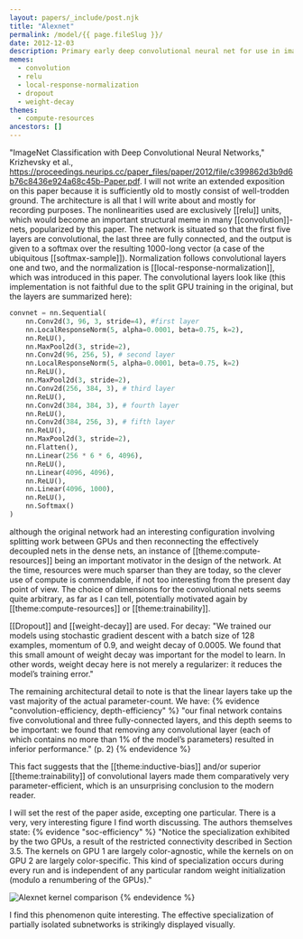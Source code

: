 ```yaml
---
layout: papers/_include/post.njk
title: "Alexnet"
permalink: /model/{{ page.fileSlug }}/
date: 2012-12-03
description: Primary early deep convolutional neural net for use in images 
memes:
  - convolution
  - relu
  - local-response-normalization
  - dropout
  - weight-decay
themes:
  - compute-resources
ancestors: []
---
```


"ImageNet Classification with Deep Convolutional Neural Networks," Krizhevsky et al., https://proceedings.neurips.cc/paper_files/paper/2012/file/c399862d3b9d6b76c8436e924a68c45b-Paper.pdf. I will not write an extended exposition on this paper because it is sufficiently old to mostly consist of well-trodden ground. The architecture is all that I will write about and mostly for recording purposes. The nonlinearities used are exclusively [[relu]] units, which would become an important structural meme in many [[convolution]]-nets, popularized by this paper. The network is situated so that the first five layers are convolutional, the last three are fully connected, and the output is given to a softmax over the resulting $1000$-long vector (a case of the ubiquitous [[softmax-sample]]). Normalization follows convolutional layers one and two, and the normalization is [[local-response-normalization]], which was introduced in this paper. The convolutional layers look like (this implementation is not faithful due to the split GPU training in the original, but the layers are summarized here):

```python
convnet = nn.Sequential(
	nn.Conv2d(3, 96, 3, stride=4), #first layer 
	nn.LocalResponseNorm(5, alpha=0.0001, beta=0.75, k=2),
	nn.ReLU(),
	nn.MaxPool2d(3, stride=2), 
	nn.Conv2d(96, 256, 5), # second layer
	nn.LocalResponseNorm(5, alpha=0.0001, beta=0.75, k=2) 
	nn.ReLU(),
	nn.MaxPool2d(3, stride=2), 
	nn.Conv2d(256, 384, 3), # third layer 
	nn.ReLU(),
	nn.Conv2d(384, 384, 3), # fourth layer 
	nn.ReLU(),
	nn.Conv2d(384, 256, 3), # fifth layer 
	nn.ReLU(),
	nn.MaxPool2d(3, stride=2),
	nn.Flatten(),
	nn.Linear(256 * 6 * 6, 4096),
	nn.ReLU(),
	nn.Linear(4096, 4096),
	nn.ReLU(),
	nn.Linear(4096, 1000),
	nn.ReLU(),
	nn.Softmax()
)
```

although the original network had an interesting configuration involving splitting work between GPUs and then reconnecting the effectively decoupled nets in the dense nets, an instance of [[theme:compute-resources]] being an important motivator in the design of the network. At the time, resources were much sparser than they are today, so the clever use of compute is commendable, if not too interesting from the present day point of view. The choice of dimensions for the convolutional nets seems quite arbitrary, as far as I can tell, potentially motivated again by [[theme:compute-resources]] or [[theme:trainability]]. 

[[Dropout]] and [[weight-decay]] are used. For decay: "We trained our models using stochastic gradient descent with a batch size of $128$ examples, momentum of $0.9$, and weight decay of $0.0005$. We found that this small amount of weight decay was important for the model to learn. In other words, weight decay here is not merely a regularizer: it reduces the model’s training error."

The remaining architectural detail to note is that the linear layers take up the vast majority of the actual parameter-count. We have: {% evidence "convolution-efficiency, depth-efficiency" %} "our final network contains five convolutional and three fully-connected layers, and this depth seems to be important: we found that removing any convolutional layer (each of which contains no more than 1% of the model’s parameters) resulted in inferior performance." (p. 2)  {% endevidence %} 

This fact suggests that the [[theme:inductive-bias]] and/or superior [[theme:trainability]] of convolutional layers made them comparatively very parameter-efficient, which is an unsurprising conclusion to the modern reader.

I will set the rest of the paper aside, excepting one particular. There is a very, very interesting figure I find worth discussing. The authors themselves state: {% evidence "soc-efficiency" %} "Notice the specialization exhibited by the two GPUs, a result of the restricted connectivity described in Section 3.5. The kernels on GPU 1 are largely color-agnostic, while the kernels on on GPU 2 are largely color-specific. This kind of specialization occurs during every run and is independent of any particular random weight initialization (modulo a renumbering of the GPUs)." 

![Alexnet kernel comparison](/images/alexnet-kernel-comp.png)
{% endevidence %}

I find this phenomenon quite interesting. The effective specialization of partially isolated subnetworks is strikingly displayed visually. 
